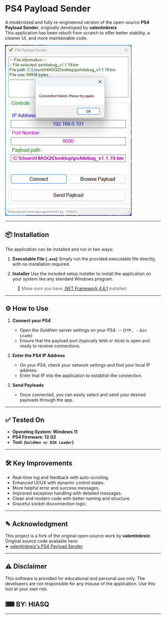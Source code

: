 # PS4 Payload Sender

A modernized and fully re-engineered version of the open-source **PS4 Payload Sender**, originally developed by **valentinbreiz**.  
This application has been rebuilt from scratch to offer better stability, a cleaner UI, and more maintainable code.


![Screenshot of the main application window showing the connection section.](main-screen.png)

---

## 📦 Installation
The application can be installed and run in two ways:

1. **Executable File (`.exe`)**
Simply run the provided executable file directly, with no installation required.

2. **Installer** 
Use the included setup installer to install the application on your system like any standard Windows program.

> 🔧 Make sure you have [.NET Framework 4.6.1](https://dotnet.microsoft.com/en-us/download/dotnet-framework/net461) installed.

---

## ⚙️ How to Use

1. **Connect your PS4**  
   - Open the *GoldHen* server settings on your PS4.
     -- (`FTP, --Bin Loade`)
   - Ensure that the payload port (typically `9090` or `9020`) is open and ready to receive connections.

2. **Enter the PS4 IP Address**  
   - On your PS4, check your network settings and find your local IP address.
   - Enter that IP into the application to establish the connection.

3. **Send Payloads**  
   - Once connected, you can easily select and send your desired payloads through the app.

---

## ✅ Tested On

- **Operating System: Windows 11**
- **PS4 Firmware: 12.02**
- **Tool: (`GoldHen or BIN Loader`)**

---

## 🛠 Key Improvements

- Real-time log and feedback with auto-scrolling.
- Enhanced UI/UX with dynamic control states.
- More helpful error and success messages.
- Improved exception handling with detailed messages.
- Clean and modern code with better naming and structure.
- Graceful socket disconnection logic.

---

## ✎ Acknowledgment

This project is a fork of the original open-source work by **valentinbreiz**.  
Original source code available here:  
➤ [valentinbreiz's PS4 Payload Sender](https://github.com/valentinbreiz/PS4-Payload-Sender/blob/master/PS4%20Payload%20Sender/Form1.cs)

---

## ⚠️ Disclaimer
This software is provided for educational and personal use only. The developers are not responsible for any misuse of the application. Use this tool at your own risk.


## ⌨ BY: HIASQ
---


